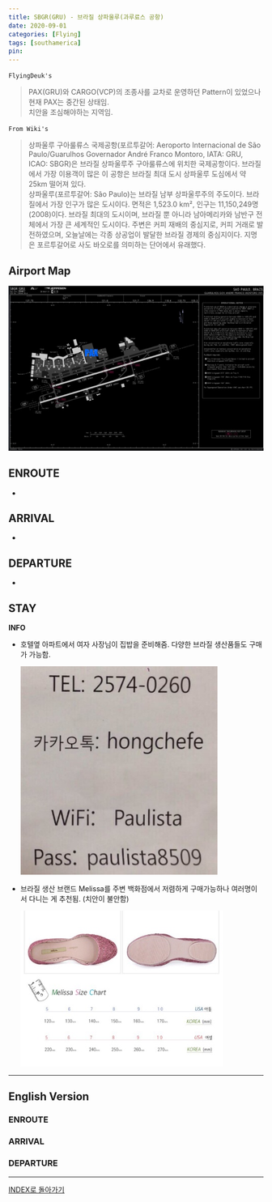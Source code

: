 ```yaml
---
title: SBGR(GRU) - 브라질 상파울루(과루료스 공항)
date: 2020-09-01
categories: [Flying]
tags: [southamerica]
pin:
---
```


`FlyingDeuk's`
> PAX(GRU)와 CARGO(VCP)의 조종사를 교차로 운영하던 Pattern이 있었으나 현재 PAX는 중간된 상태임. <br>
치안을 조심해야하는 지역임.

`From Wiki's`
> 상파울루 구아룰류스 국제공항(포르투갈어: Aeroporto Internacional de São Paulo/Guarulhos Governador André Franco Montoro, IATA: GRU, ICAO: SBGR)은 브라질 상파울루주 구아룰류스에 위치한 국제공항이다. 브라질에서 가장 이용객이 많은 이 공항은 브라질 최대 도시 상파울루 도심에서 약 25km 떨어져 있다.<br>
상파울루(포르투갈어: São Paulo)는 브라질 남부 상파울루주의 주도이다. 브라질에서 가장 인구가 많은 도시이다. 면적은 1,523.0 km², 인구는 11,150,249명(2008)이다. 브라질 최대의 도시이며, 브라질 뿐 아니라 남아메리카와 남반구 전체에서 가장 큰 세계적인 도시이다. 주변은 커피 재배의 중심지로, 커피 거래로 발전하였으며, 오늘날에는 각종 상공업이 발달한 브라질 경제의 중심지이다. 지명은 포르투갈어로 사도 바오로를 의미하는 단어에서 유래했다.

## Airport Map
![gru](/img/flying/airport/gru_ap.jpg)


## ENROUTE
-

## ARRIVAL
-

## DEPARTURE
-

## STAY
**INFO**
- 호텔옆 아파트에서 여자 사장님이 집밥을 준비해줌. 다양한 브라질 생산품들도 구매가 가능함.

  ![gru](/img/flying/airport/gru_info.jpg)

- 브라질 생산 브랜드 Melissa를 주변 백화점에서 저렴하게 구매가능하나 여러명이서 다니는 게 추천됨. (치안이 불안함)

  ![gru](/img/flying/airport/gru_info1.jpg)


-------------

## English Version

### ENROUTE

### ARRIVAL

### DEPARTURE

----

[INDEX로 돌아가기](/posts/SouthAmerica/)
